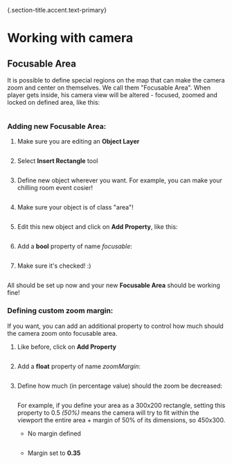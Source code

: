 {.section-title.accent.text-primary}
# Working with camera

## Focusable Area

It is possible to define special regions on the map that can make the camera zoom and center on themselves. We call them "Focusable Area". When player gets inside, his camera view will be altered - focused, zoomed and locked on defined area, like this:

<div class="px-5 card rounded d-inline-block">
    <img class="document-img" src="images/camera/0_focusable_zone.png" alt="" />
</div>

### Adding new **Focusable Area**:

1. Make sure you are editing an **Object Layer**

    <div class="px-5 card rounded d-inline-block">
        <img class="document-img" src="images/camera/1_object_layer.png" alt="" />
    </div>

2. Select **Insert Rectangle** tool

    <div class="px-5 card rounded d-inline-block">
        <img class="document-img" src="images/camera/2_rectangle_zone.png" alt="" />
    </div>

3. Define new object wherever you want. For example, you can make your chilling room event cosier!

    <div class="px-5 card rounded d-inline-block">
        <img class="document-img" src="images/camera/3_define_new_zone.png" alt="" />
    </div>

4. Make sure your object is of class "area"!

    <div class="px-5 card rounded d-inline-block">
        <img class="document-img" src="images/camera/4_add_zone_type.png" alt="" />
    </div>

5. Edit this new object and click on **Add Property**, like this:

    <div class="px-5 card rounded d-inline-block">
        <img class="document-img" src="images/camera/5_click_add_property.png" alt="" />
    </div>

6. Add a **bool** property of name *focusable*:

    <div class="px-5 card rounded d-inline-block">
        <img class="document-img" src="images/camera/6_add_focusable_prop.png" alt="" />
    </div>

7. Make sure it's checked! :)

    <div class="px-5 card rounded d-inline-block">
        <img class="document-img" src="images/camera/7_make_sure_checked.png" alt="" />
    </div>

All should be set up now and your new **Focusable Area** should be working fine!

### Defining custom zoom margin:

If you want, you can add an additional property to control how much should the camera zoom onto focusable area.

1. Like before, click on **Add Property**

    <div class="px-5 card rounded d-inline-block">
        <img class="document-img" src="images/camera/5_click_add_property.png" alt="" />
    </div>

2. Add a **float** property of name *zoomMargin*:

    <div class="px-5 card rounded d-inline-block">
        <img class="document-img" src="images/camera/8_add_zoom_margin.png" alt="" />
    </div>

2. Define how much (in percentage value) should the zoom be decreased:

    <div class="px-5 card rounded d-inline-block">
        <img class="document-img" src="images/camera/9_optional_zoom_margin_defined.png" alt="" />
    </div>

    For example, if you define your area as a 300x200 rectangle, setting this property to 0.5 *(50%)* means the camera will try to fit within the viewport the entire area + margin of 50% of its dimensions, so 450x300.

    - No margin defined

        <div class="px-5 card rounded d-inline-block">
            <img class="document-img" src="images/camera/no_margin.png" alt="" />
        </div>

    - Margin set to **0.35**

        <div class="px-5 card rounded d-inline-block">
            <img class="document-img" src="images/camera/with_margin.png" alt="" />
        </div>
